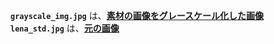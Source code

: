 **`grayscale_img.jpg`** は、<ins>**素材の画像をグレースケール化した画像**</ins><br>
**`lena_std.jpg`** は、<ins>**元の画像**</ins>
